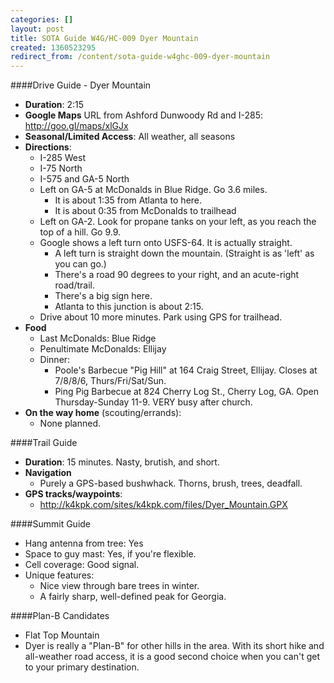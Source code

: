 ```yaml
---
categories: []
layout: post
title: SOTA Guide W4G/HC-009 Dyer Mountain
created: 1360523295
redirect_from: /content/sota-guide-w4ghc-009-dyer-mountain
---
```

####Drive Guide - Dyer Mountain

* **Duration**: 2:15
* **Google Maps** URL from Ashford Dunwoody Rd and I-285: http://goo.gl/maps/xlGJx 
* **Seasonal/Limited Access**: All weather, all seasons
* **Directions**:
    * I-285 West
    * I-75 North
    * I-575 and GA-5 North
    * Left on GA-5 at McDonalds in Blue Ridge.  Go 3.6 miles.
        * It is about 1:35 from Atlanta to here.
        * It is about 0:35 from McDonalds to trailhead
    * Left on GA-2.  Look for propane tanks on your left, as you reach the top of a hill.  Go 9.9.
    * Google shows a left turn onto USFS-64.  It is actually straight.  
       * A left turn is straight down the mountain.  (Straight is as 'left' as you can go.)
       * There's a road 90 degrees to your right, and an acute-right road/trail.
       * There's a big sign here.
       * Atlanta to this junction is about 2:15.
    * Drive about 10 more minutes.  Park using GPS for trailhead.
* **Food**
    * Last McDonalds: Blue Ridge
    * Penultimate McDonalds: Ellijay
    * Dinner:
        * Poole's Barbecue "Pig Hill" at 164 Craig Street, Ellijay. Closes at 7/8/8/6, Thurs/Fri/Sat/Sun.
        * Ping Pig Barbecue at 824 Cherry Log St., Cherry Log, GA.  Open Thursday-Sunday 11-9.  VERY busy after church.
* **On the way home** (scouting/errands):
    * None planned.

####Trail Guide

* **Duration**: 15 minutes.  Nasty, brutish, and short.
* **Navigation**
    * Purely a GPS-based bushwhack. Thorns, brush, trees, deadfall.
* **GPS tracks/waypoints**:
    * http://k4kpk.com/sites/k4kpk.com/files/Dyer_Mountain.GPX

####Summit Guide

* Hang antenna from tree: Yes
* Space to guy mast: Yes, if you're flexible.
* Cell coverage: Good signal.
* Unique features:
    * Nice view through bare trees in winter.
    * A fairly sharp, well-defined peak for Georgia.

####Plan-B Candidates

* Flat Top Mountain
* Dyer is really a "Plan-B" for other hills in the area.  With its short hike and all-weather road access, it is a good second choice when you can't get to your primary destination.
